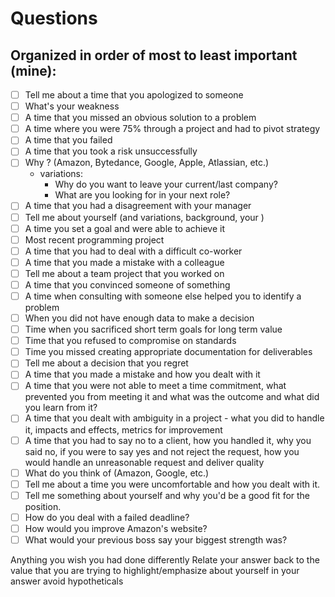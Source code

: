 # Questions

## Organized in order of most to least important (mine):

- [ ] Tell me about a time that you apologized to someone
- [ ] What's your weakness
- [ ] A time that you missed an obvious solution to a problem
- [ ] A time where you were 75% through a project and had to pivot strategy
- [ ] A time that you failed
- [ ] A time that you took a risk unsuccessfully
- [ ] Why ? (Amazon, Bytedance, Google, Apple, Atlassian, etc.)
  - variations:
    - Why do you want to leave your current/last company?
    - What are you looking for in your next role?
- [ ] A time that you had a disagreement with your manager
- [ ] Tell me about yourself (and variations, background, your )
- [ ] A time you set a goal and were able to achieve it
- [ ] Most recent programming project
- [ ] A time that you had to deal with a difficult co-worker
- [ ] A time that you made a mistake with a colleague
- [ ] Tell me about a team project that you worked on
- [ ] A time that you convinced someone of something
- [ ] A time when consulting with someone else helped you to identify a problem
- [ ] When you did not have enough data to make a decision
- [ ] Time when you sacrificed short term goals for long term value
- [ ] Time that you refused to compromise on standards
- [ ] Time you missed creating appropriate documentation for deliverables
- [ ] Tell me about a decision that you regret
- [ ] A time that you made a mistake and how you dealt with it
- [ ] A time that you were not able to meet a time commitment, what prevented you from meeting it and what was the outcome and what did you learn from it?
- [ ] A time that you dealt with ambiguity in a project - what you did to handle it, impacts and effects, metrics for improvement
- [ ] A time that you had to say no to a client, how you handled it, why you said no, if you were to say yes and not reject the request, how you would handle an unreasonable request and deliver quality
- [ ] What do you think of (Amazon, Google, etc.)
- [ ] Tell me about a time you were uncomfortable and how you dealt with it.
- [ ] Tell me something about yourself and why you'd be a good fit for the position.
- [ ] How do you deal with a failed deadline?
- [ ] How would you improve Amazon's website?
- [ ] What would your previous boss say your biggest strength was?

Anything you wish you had done differently
Relate your answer back to the value that you are trying to highlight/emphasize about yourself in your answer
avoid hypotheticals

